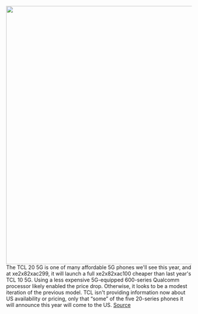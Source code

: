 <img src='https://cdn.vox-cdn.com/thumbor/U_4SMcoYFMqPIjkjYSCfOH_Snyo=/0x409:4200x2746/1200x800/filters:focal(1722x1240:2394x1912)/cdn.vox-cdn.com/uploads/chorus_image/image/68649915/TCL_20_5G_PR_Images_02.0.jpg' width='700px' /><br/>
The TCL 20 5G is one of many affordable 5G phones we'll see this year, and at xe2x82xac299, it will launch a full xe2x82xac100 cheaper than last year's TCL 10 5G. Using a less expensive 5G-equipped 600-series Qualcomm processor likely enabled the price drop. Otherwise, it looks to be a modest iteration of the previous model. TCL isn't providing information now about US availability or pricing, only that “some” of the five 20-series phones it will announce this year will come to the US.
<a href='https://www.theverge.com/2021/1/11/22219101/tcl-20-5g-20-se-android-phone-price-specs'> Source <a/>